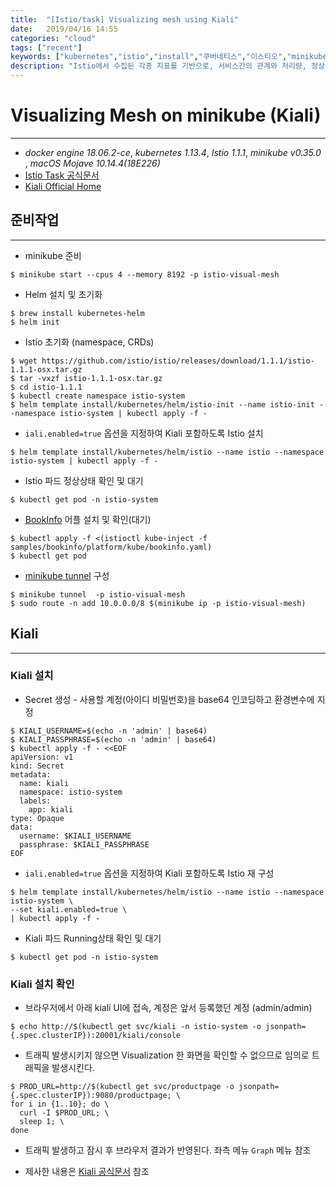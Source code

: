 ```yaml
---
title:  "[Istio/task] Visualizing mesh using Kiali"
date:   2019/04/16 14:55
categories: "cloud"
tags: ["recent"]
keywords: ["kubernetes","istio","install","쿠버네티스","이스티오","minikube","kiali"]
description: "Istio에서 수집된 각종 지표를 기반으로, 서비스간의 관계와 처리량, 정상 여부, 응답 시간등 각종 지표들을 를 시각화해주는 Kiali를 minikube 환경에서 설치해보고 실행해봅니다."
---
```


# Visualizing Mesh on minikube (Kiali)
---
* *docker engine 18.06.2-ce*, *kubernetes 1.13.4*, *Istio 1.1.1*, *minikube v0.35.0* , *macOS Mojave 10.14.4(18E226)*
* [Istio Task 공식문서](https://istio.io/docs/tasks/telemetry/kiali/)
* [Kiali Official Home](https://www.kiali.io/)

## 준비작업
***

* minikube 준비

~~~
$ minikube start --cpus 4 --memory 8192 -p istio-visual-mesh
~~~


* Helm 설치 및 초기화

~~~
$ brew install kubernetes-helm
$ helm init
~~~

* Istio 초기화 (namespace, CRDs)

~~~
$ wget https://github.com/istio/istio/releases/download/1.1.1/istio-1.1.1-osx.tar.gz
$ tar -vxzf istio-1.1.1-osx.tar.gz
$ cd istio-1.1.1
$ kubectl create namespace istio-system
$ helm template install/kubernetes/helm/istio-init --name istio-init --namespace istio-system | kubectl apply -f -
~~~

* `iali.enabled=true` 옵션을 지정하여 Kiali 포함하도록 Istio 설치

~~~
$ helm template install/kubernetes/helm/istio --name istio --namespace istio-system | kubectl apply -f -
~~~

* Istio 파드 정상상태 확인 및 대기

~~~
$ kubectl get pod -n istio-system
~~~


* [BookInfo](https://istio.io/docs/examples/bookinfo/) 어플 설치 및 확인(대기)

~~~
$ kubectl apply -f <(istioctl kube-inject -f samples/bookinfo/platform/kube/bookinfo.yaml)
$ kubectl get pod 
~~~


* [minikube tunnel](https://github.com/kubernetes/minikube/blob/master/docs/tunnel.md) 구성

~~~
$ minikube tunnel  -p istio-visual-mesh
$ sudo route -n add 10.0.0.0/8 $(minikube ip -p istio-visual-mesh)
~~~


## Kiali
***

### Kiali 설치

* Secret 생성 - 사용할 계정(아이디 비밀번호)을 base64 인코딩하고 환경변수에 지정

~~~
$ KIALI_USERNAME=$(echo -n 'admin' | base64)
$ KIALI_PASSPHRASE=$(echo -n 'admin' | base64)
$ kubectl apply -f - <<EOF
apiVersion: v1
kind: Secret
metadata:
  name: kiali
  namespace: istio-system
  labels:
    app: kiali
type: Opaque
data:
  username: $KIALI_USERNAME
  passphrase: $KIALI_PASSPHRASE
EOF
~~~


* `iali.enabled=true` 옵션을 지정하여 Kiali 포함하도록 Istio 재 구성

~~~
$ helm template install/kubernetes/helm/istio --name istio --namespace istio-system \
--set kiali.enabled=true \
| kubectl apply -f -
~~~

* Kiali 파드 Running상태 확인 및 대기

~~~
$ kubectl get pod -n istio-system
~~~


### Kiali 설치 확인

* 브라우저에서 아래 kiali UI에 접속, 계정은 앞서 등록했던 계정 (admin/admin)

~~~
$ echo http://$(kubectl get svc/kiali -n istio-system -o jsonpath={.spec.clusterIP}):20001/kiali/console 
~~~



* 트래픽 발생시키지 않으면 Visualization 한 화면을 확인할 수 없으므로 임의로 트래픽을 발생시킨다.

~~~
$ PROD_URL=http://$(kubectl get svc/productpage -o jsonpath={.spec.clusterIP}):9080/productpage; \
for i in {1..10}; do \
  curl -I $PROD_URL; \
  sleep 1; \
done
~~~

* 트래픽 발생하고 잠시 후 브라우저 결과가 반영된다. 좌측 메뉴 `Graph` 메뉴 참조

* 제사한 내용은 [Kiali 공식문서](https://www.kiali.io/documentation/overview/) 참조